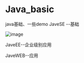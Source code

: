 # Java_basic
java基础、一些demo
JaveSE --基础

 ![image](https://github.com/iRobotT/Java_basic/graph/JaveEE.jpg)
 
JaveEE--企业级别应用


JaveWEB--应用

